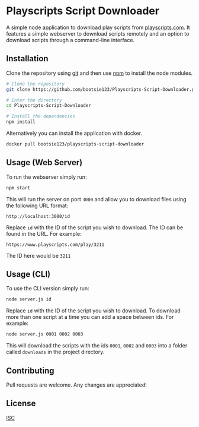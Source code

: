 # Playscripts Script Downloader

A simple node application to download play scripts from [playscripts.com](https://playscripts.com). It features a simple webserver to download scripts remotely and an option to download scripts through a command-line interface.

## Installation

Clone the repository using [git](https://git-scm.com/) and then use [npm](https://www.npmjs.com/) to install the node modules.

```bash
# Clone the repository
git clone https://github.com/bootsie123/Playscripts-Script-Downloader.git

# Enter the directory
cd Playscripts-Script-Downloader

# Install the dependencies
npm install
```

Alternatively you can install the application with docker.

```bash
docker pull bootsie123/playscripts-script-downloader
```

## Usage (Web Server)

To run the webserver simply run:

```bash
npm start
```

This will run the server on port `3000` and allow you to download files using the following URL format:

```http://localhost:3000/id```

Replace `id` with the ID of the script you wish to download. The ID can be found in the URL. For example:

```https://www.playscripts.com/play/3211```

The ID here would be `3211`

## Usage (CLI)

To use the CLI version simply run:

```bash
node server.js id
```

Replace `id` with the ID of the script you wish to download. To download more than one script at a time you can add a space between ids. For example:

```bash
node server.js 0001 0002 0003
```

This will download the scripts with the ids `0001`, `0002` and `0003` into a folder called `downloads` in the project directory.


## Contributing
Pull requests are welcome. Any changes are appreciated!
## License
[ISC](https://choosealicense.com/licenses/isc/)
